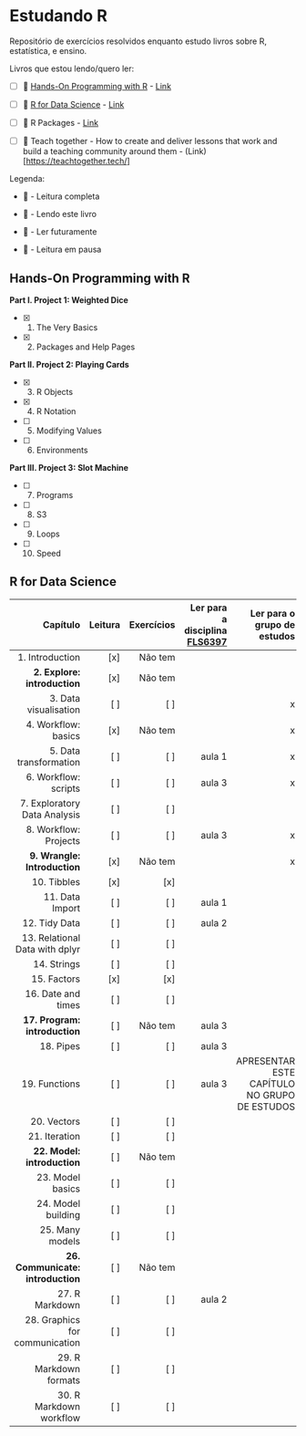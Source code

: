 # Estudando R
Repositório de exercícios resolvidos enquanto estudo livros sobre R, estatística, e ensino. 

Livros que estou lendo/quero ler:

- [ ] :paperclip:  [Hands-On Programming with R](#hands-on-programming-with-r) - [Link](https://rstudio-education.github.io/hopr/)

- [ ]  :pushpin: [R for Data Science](#r-for-data-science) - [Link](https://r4ds.had.co.nz/)

- [ ]  :date: R Packages - [Link](https://r-pkgs.org/)


- [ ] :date: Teach together - How to create and deliver lessons that work
and build a teaching community around them - (Link) [https://teachtogether.tech/]

Legenda:

- :tada: - Leitura completa

- :pushpin: - Lendo este livro

- :date: - Ler futuramente

- :paperclip: - Leitura em pausa

## Hands-On Programming with R

**Part I. Project 1: Weighted Dice**
- [x]  1. The Very Basics
- [x]  2. Packages and Help Pages

**Part II. Project 2: Playing Cards**
- [x]  3. R Objects
- [x]  4. R Notation
- [ ]  5. Modifying Values
- [ ]  6. Environments

**Part III. Project 3: Slot Machine**
- [ ]  7. Programs
- [ ]  8. S3
- [ ]  9. Loops
- [ ]  10. Speed


## R for Data Science

|  Capítulo |  Leitura |  Exercícios | Ler para a disciplina [FLS6397](https://github.com/beatrizmilz/2020-FLS6397/) | Ler para o grupo de estudos |
|--:|--:|--:|--:|--:|
|  1. Introduction |  [x] |  Não tem |  |  |
|  **2. Explore: introduction** |  [x] |  Não tem |  |  |
| 3. Data visualisation |  [ ] |  [ ] |  | x |
| 4. Workflow: basics   |  [x] |  Não tem |  | x |
| 5. Data transformation |  [ ] |  [ ] | aula 1  |  x |
| 6. Workflow: scripts |  [ ] |  [ ] |  aula 3|  x |
| 7. Exploratory Data Analysis |  [ ] |  [ ] |   ||  x |
| 8. Workflow: Projects |  [ ] |  [ ] |  aula 3|  x |
| **9. Wrangle: Introduction** |  [x] |  Não tem |   |  x |
| 10. Tibbles  |  [x] |  [x] |  |  |
| 11. Data Import |  [ ] |  [ ] |  aula 1 |  |
| 12. Tidy Data |  [ ] |  [ ] |  aula 2 |  |
| 13. Relational Data with dplyr |  [ ] |  [ ] |  |  |
| 14. Strings |  [ ] |  [ ] |  |  |
| 15. Factors  |  [x] |  [x] |  |  |
| 16. Date and times |  [ ] |  [ ] |  |  |
| **17. Program: introduction** |  [ ] |   Não tem |  aula 3 |  |
| 18. Pipes |  [ ] |  [ ] |  aula 3 |  |
| 19. Functions |  [ ] |  [ ] |  aula 3 | APRESENTAR ESTE CAPÍTULO NO GRUPO DE ESTUDOS |
| 20. Vectors |  [ ] |  [ ] |  |  |
| 21. Iteration |  [ ] |  [ ] |  |  |
| **22. Model: introduction** |  [ ] |   Não tem|  |  |
| 23. Model basics |  [ ] |  [ ] |  |  |
| 24. Model building |  [ ] |  [ ] |  |  |
| 25. Many models |  [ ] |  [ ] |  |  |
| **26. Communicate: introduction** |  [ ] |   Não tem |  |  |
| 27. R Markdown |  [ ] |  [ ] |  aula 2 |
| 28. Graphics for communication |  [ ] |  [ ] |  |  |
| 29. R Markdown formats |  [ ] |  [ ] |  |  |
| 30. R Markdown workflow |  [ ] |  [ ] |  |  |


